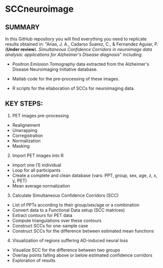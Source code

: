 # SCCneuroimage


## SUMMARY

In this GitHub repository you will find everything you need to replicate results obtained in: "Arias, J. A., Cadarso Suarez, C., & Fernandez Aguiar, P. (**Under review**). *Simultaneous Confidence Corridors in neuroimage data analysis: applications for Alzheimer's Disease diagnosis*" including:


* Positron Emission Tomography data extracted from the Alzheimer's Disease Neuroimaging Initiative database.

* Matlab code for the pre-processing of these images.

* R scripts for the ellaboration of SCCs for neuroimaging data.


## KEY STEPS:


1. PET images pre-processing
  + Realignement
  + Unwrapping
  + Corregistration
  + Normalization
  + Masking
  
2. Import PET images into R
  + Import one (1) individual
  + Loop for all participants
  + Create a complete and clean database (vars: PPT, group, sex, age, z, x, y, PET)
  + Mean average normalization
  
3. Calculate Simultaneous Confidence Corridors (SCC)
  + List of PPTs according to their group/sex/age or a combination
  + Convert data to a Functional Data setup (SCC matrices)
  + Extract contours for PET data
  + Compute triangulations over these contours
  + Construct SCCs for one-sample case
  + Construct SCCs for the difference between estimated mean functions
  
4. Visualization of regions suffering AD-induced neural loss
  + Visualize SCC for the difference between two groups
  + Overlay points falling above or below estimated confidence corridors
  + Exploration of results
